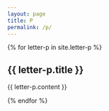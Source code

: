 ```yaml
---
layout: page
title: P
permalink: /p/
---
```

{% for letter-p in site.letter-p %}
<h2>{{ letter-p.title }}</h2>

{{ letter-p.content }}

{% endfor %}